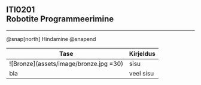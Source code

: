 ## ITI0201<br />Robotite Programmeerimine

---

@snap[north]
Hindamine
@snapend

Tase | Kirjeldus
-----|----------
![Bronze](assets/image/bronze.jpg =30) | sisu
bla | veel sisu
